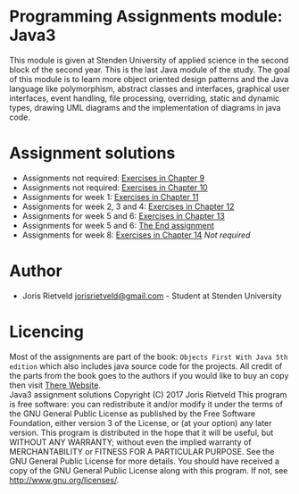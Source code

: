 # Programming Assignments module: Java3
This module is given at Stenden University of applied science in the second block of the second year. This is the last 
Java module of the study. The goal of this module is to learn more object oriented design patterns and the Java language
like polymorphism, abstract classes and interfaces, graphical user interfaces, event handling, file processing, overriding,
static and dynamic types, drawing UML diagrams and the implementation of diagrams in java code.<br>

# Assignment solutions
 - Assignments not required: [Exercises in Chapter 9](src/Chapter9/Assignments.md)
 - Assignments not required: [Exercises in Chapter 10](src/Chapter10/Assignments.md)
 - Assignments for week 1: [Exercises in Chapter 11](src/Chapter11/Assignments.md)
 - Assignments for week 2, 3 and 4: [Exercises in Chapter 12](src/Chapter12/Assignments.md)
 - Assignments for week 5 and 6: [Exercises in Chapter 13](src/Chapter13/Assignments.md)
 - Assignments for week 5 and 6: [The End assignment](src/EndAssignmend)
 - Assignments for week 8: [Exercises in Chapter 14](src/Chapter14/Assignments.md) _Not required_
# Author
 - Joris Rietveld <jorisrietveld@gmail.com> - Student at Stenden University

# Licencing
Most of the assignments are part of the book: `Objects First With Java 5th edition` which also includes java source 
code for the projects. All credit of the parts from the book goes to the authors if you would like to buy an copy then
visit [There Website](https://www.pearson.com/us/higher-education/program/Barnes-Objects-First-with-Java-A-Practical-Introduction-Using-Blue-J-6th-Edition/PGM333726.html).
<br>
Java3 assignment solutions Copyright (C) 2017 Joris Rietveld
This program is free software: you can redistribute it and/or modify it under the terms of the GNU General Public License as published by the Free Software Foundation, either version 3 of the License, or (at your option) any later version.
This program is distributed in the hope that it will be useful, but WITHOUT ANY WARRANTY; without even the implied warranty of MERCHANTABILITY or FITNESS FOR A PARTICULAR PURPOSE. See the GNU General Public License for more details.
You should have received a copy of the GNU General Public License along with this program. If not, see http://www.gnu.org/licenses/.
